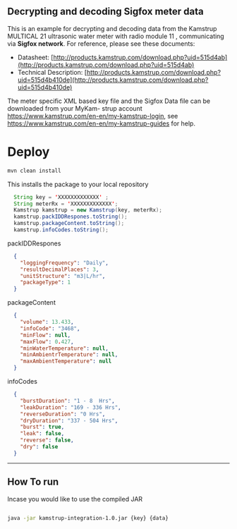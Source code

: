 ## Decrypting and decoding Sigfox meter data

This is an example for decrypting and decoding data from the Kamstrup MULTICAL 21 ultrasonic water
meter with radio module 11 , communicating via **Sigfox network**.
For reference, please see these documents:

- Datasheet: [http://products.kamstrup.com/download.php?uid=515d4ab](http://products.kamstrup.com/download.php?uid=515d4ab)
- Technical Description: [http://products.kamstrup.com/download.php?uid=515d4b410de](http://products.kamstrup.com/download.php?uid=515d4b410de)

The meter specific XML based key file and the Sigfox Data file can be downloaded from your MyKam-
strup account https://www.kamstrup.com/en-en/my-kamstrup-login, see
https://www.kamstrup.com/en-en/my-kamstrup-guides for help.



# Deploy

```bash
mvn clean install 
```
This installs the package to your local repository

```java
  String key = 'XXXXXXXXXXXXX' ;
  String meterRx = 'XXXXXXXXXXXXX';
  Kamstrup kamstrup = new Kamstrup(key, meterRx);
  kamstrup.packIDDRespones.toString();
  kamstrup.packageContent.toString();
  kamstrup.infoCodes.toString();
```
packIDDRespones
```json
  {
    "loggingFrequency": "Daily",
    "resultDecimalPlaces": 3,
    "unitStructure": "m3|L/hr",
    "packageType": 1
  }
```

packageContent
```json
  {
    "volume": 13.433,
    "infoCode": "3468",
    "minFlow": null,
    "maxFlow": 0.427,
    "minWaterTemperature": null,
    "minAmbientrTemperature": null,
    "maxAmbientTemperature": null
  }
```

infoCodes
```json
  {
    "burstDuration": "1 - 8  Hrs",
    "leakDuration": "169 - 336 Hrs",
    "reverseDuration": "0 Hrs",
    "dryDuration": "337 - 504 Hrs",
    "burst": true,
    "leak": false,
    "reverse": false,
    "dry": false
  }
```
-----------------

## How To run 

Incase you would like to use the compiled JAR

```bash

java -jar kamstrup-integration-1.0.jar {key} {data}

```
